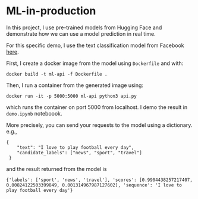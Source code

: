 # ML-in-production

In this project, I use pre-trained models from Hugging Face and demonstrate how we can use a model prediction in real time. 

For this specific demo, I use the text classification model from Facebook [here](https://huggingface.co/facebook/bart-large-mnli). 

First, I create a docker image from the model using ```Dockerfile``` and with:

```
docker build -t ml-api -f Dockerfile .
```

Then, I run a container from the generated image using:

```
docker run -it -p 5000:5000 ml-api python3 api.py
```
which runs the container on port 5000 from localhost. I demo the result in ```demo.ipynb``` noteboook.

More precisely, you can send your requests to the model using a dictionary. e.g., 

```
{
    "text": "I love to play football every day",
    "candidate_labels": ["news", "sport", "travel"]
 }
```

and the result returned from the model is

```
{'labels': ['sport', 'news', 'travel'], 'scores': [0.9904438257217407, 0.00824122503399849, 0.001314967987127602], 'sequence': 'I love to play football every day'}
```


